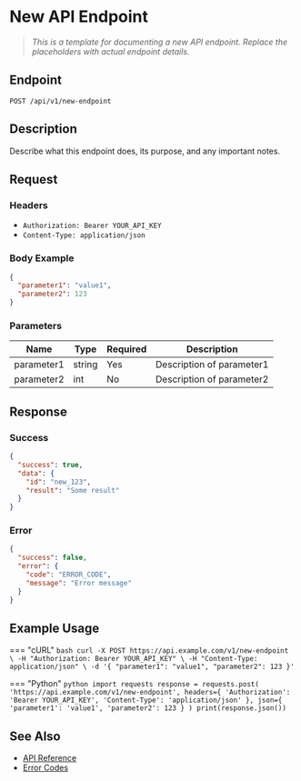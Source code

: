 # New API Endpoint

> _This is a template for documenting a new API endpoint. Replace the placeholders with actual endpoint details._

## Endpoint

`POST /api/v1/new-endpoint`

## Description

Describe what this endpoint does, its purpose, and any important notes.

## Request

### Headers
- `Authorization: Bearer YOUR_API_KEY`
- `Content-Type: application/json`

### Body Example
```json
{
  "parameter1": "value1",
  "parameter2": 123
}
```

### Parameters
| Name         | Type   | Required | Description                |
|--------------|--------|----------|----------------------------|
| parameter1   | string | Yes      | Description of parameter1   |
| parameter2   | int    | No       | Description of parameter2   |

## Response

### Success
```json
{
  "success": true,
  "data": {
    "id": "new_123",
    "result": "Some result"
  }
}
```

### Error
```json
{
  "success": false,
  "error": {
    "code": "ERROR_CODE",
    "message": "Error message"
  }
}
```

## Example Usage

=== "cURL"
    ```bash
    curl -X POST https://api.example.com/v1/new-endpoint \
      -H "Authorization: Bearer YOUR_API_KEY" \
      -H "Content-Type: application/json" \
      -d '{ "parameter1": "value1", "parameter2": 123 }'
    ```

=== "Python"
    ```python
    import requests
    response = requests.post(
        'https://api.example.com/v1/new-endpoint',
        headers={
            'Authorization': 'Bearer YOUR_API_KEY',
            'Content-Type': 'application/json'
        },
        json={
            'parameter1': 'value1',
            'parameter2': 123
        }
    )
    print(response.json())
    ```

## See Also
- [API Reference](index.md)
- [Error Codes](errors.md)
